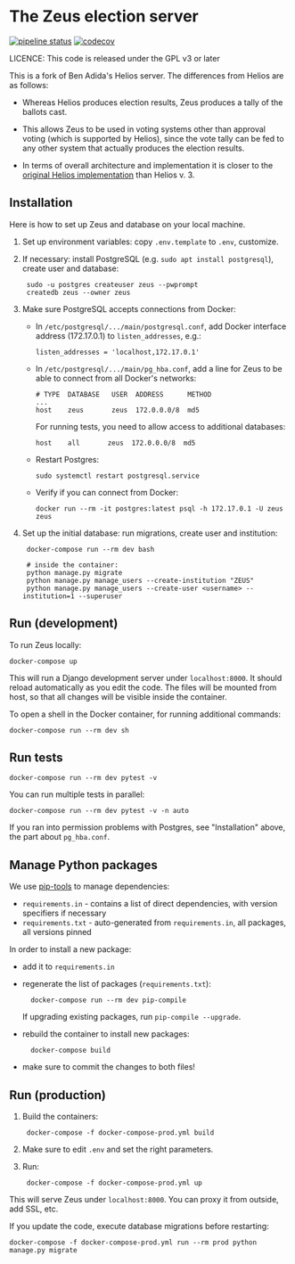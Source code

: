 # The Zeus election server

[![pipeline status](https://gitlab.com/partia_razem_public/zeus/badges/master/pipeline.svg)](https://gitlab.com/partia_razem_public/zeus/-/commits/master)
[![codecov](https://codecov.io/gh/pwmarcz/zeus/branch/master/graph/badge.svg)](https://codecov.io/gl/partia_razem_public/zeus)

LICENCE: This code is released under the GPL v3 or later

This is a fork of Ben Adida's Helios server. The differences from Helios are as follows:

* Whereas Helios produces election results, Zeus produces a tally of the ballots cast.

* This allows Zeus to be used in voting systems other than approval voting (which is supported
  by Helios), since the vote tally can be fed to any other system that actually produces the
  election results.

* In terms of overall architecture and implementation it is closer to the [original Helios
  implementation](http://static.usenix.org/events/sec08/tech/full_papers/adida/adida.pdf) than Helios v. 3.


## Installation

Here is how to set up Zeus and database on your local machine.

1. Set up environment variables: copy `.env.template` to `.env`, customize.

2. If necessary: install PostgreSQL (e.g. `sudo apt install postgresql`),
   create user and database:

        sudo -u postgres createuser zeus --pwprompt
        createdb zeus --owner zeus

3. Make sure PostgreSQL accepts connections from Docker:

   * In `/etc/postgresql/.../main/postgresql.conf`, add Docker interface
     address (172.17.0.1) to `listen_addresses`, e.g.:

     ```
     listen_addresses = 'localhost,172.17.0.1'
     ```

   * In `/etc/postgresql/.../main/pg_hba.conf`, add a line for Zeus to be able
     to connect from all Docker's networks:

     ```
     # TYPE  DATABASE   USER  ADDRESS      METHOD
     ...
     host    zeus       zeus  172.0.0.0/8  md5
     ```

     For running tests, you need to allow access to additional databases:

     ```
     host    all       zeus  172.0.0.0/8  md5
     ```

   * Restart Postgres:

     ```
     sudo systemctl restart postgresql.service
     ```

   * Verify if you can connect from Docker:

     ```
     docker run --rm -it postgres:latest psql -h 172.17.0.1 -U zeus zeus
     ```

5. Set up the initial database: run migrations, create user and institution:

        docker-compose run --rm dev bash

        # inside the container:
        python manage.py migrate
        python manage.py manage_users --create-institution "ZEUS"
        python manage.py manage_users --create-user <username> --institution=1 --superuser

## Run (development)

To run Zeus locally:

    docker-compose up

This will run a Django development server under `localhost:8000`. It should
reload automatically as you edit the code. The files will be mounted from host,
so that all changes will be visible inside the container.

To open a shell in the Docker container, for running additional commands:

    docker-compose run --rm dev sh

## Run tests

    docker-compose run --rm dev pytest -v

You can run multiple tests in parallel:

    docker-compose run --rm dev pytest -v -n auto

If you ran into permission problems with Postgres, see "Installation" above,
the part about `pg_hba.conf`.

## Manage Python packages

We use [pip-tools](https://github.com/jazzband/pip-tools) to manage dependencies:

- `requirements.in` - contains a list of direct dependencies, with version
  specifiers if necessary
- `requirements.txt` - auto-generated from `requirements.in`, all packages, all
  versions pinned

In order to install a new package:

- add it to `requirements.in`
- regenerate the list of packages (`requirements.txt`):

        docker-compose run --rm dev pip-compile

  If upgrading existing packages, run `pip-compile --upgrade`.

- rebuild the container to install new packages:

        docker-compose build

- make sure to commit the changes to both files!

## Run (production)

1. Build the containers:

        docker-compose -f docker-compose-prod.yml build

2. Make sure to edit `.env` and set the right parameters.

3. Run:

        docker-compose -f docker-compose-prod.yml up

This will serve Zeus under `localhost:8000`. You can proxy it from outside, add
SSL, etc.

If you update the code, execute database migrations before restarting:

    docker-compose -f docker-compose-prod.yml run --rm prod python manage.py migrate
